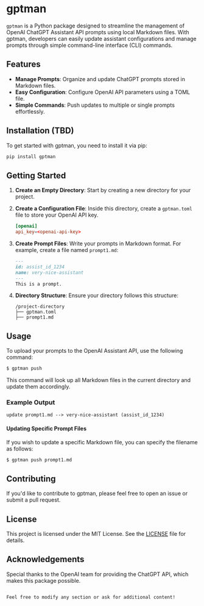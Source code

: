 # gptman

`gptman` is a Python package designed to streamline the management of OpenAI ChatGPT Assistant API prompts using local Markdown files. With gptman, developers can easily update assistant configurations and manage prompts through simple command-line interface (CLI) commands.

## Features

- **Manage Prompts**: Organize and update ChatGPT prompts stored in Markdown files.
- **Easy Configuration**: Configure OpenAI API parameters using a TOML file.
- **Simple Commands**: Push updates to multiple or single prompts effortlessly.

## Installation (TBD)

To get started with gptman, you need to install it via pip:

```bash
pip install gptman
```

## Getting Started

1. **Create an Empty Directory**: Start by creating a new directory for your project. 

2. **Create a Configuration File**: Inside this directory, create a `gptman.toml` file to store your OpenAI API key.

   ```toml
   [openai]
   api_key=<openai-api-key>
   ```

3. **Create Prompt Files**: Write your prompts in Markdown format. For example, create a file named `prompt1.md`:

   ```markdown
   ---
   id: assist_id_1234
   name: very-nice-assistant
   ---
   This is a prompt.
   ```

4. **Directory Structure**: Ensure your directory follows this structure:

   ```
   /project-directory
   ├── gptman.toml
   ├── prompt1.md
   ```

## Usage

To upload your prompts to the OpenAI Assistant API, use the following command:

```bash
$ gptman push
```

This command will look up all Markdown files in the current directory and update them accordingly.

### Example Output

```plaintext
update prompt1.md --> very-nice-assistant (assist_id_1234)
```

#### Updating Specific Prompt Files

If you wish to update a specific Markdown file, you can specify the filename as follows:

```bash
$ gptman push prompt1.md
```

## Contributing

If you'd like to contribute to gptman, please feel free to open an issue or submit a pull request.

## License

This project is licensed under the MIT License. See the [LICENSE](LICENSE) file for details.

## Acknowledgements

Special thanks to the OpenAI team for providing the ChatGPT API, which makes this package possible.
```

Feel free to modify any section or ask for additional content!
